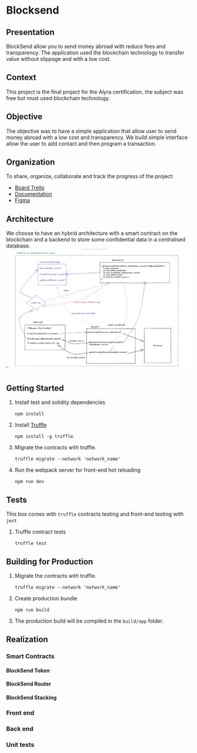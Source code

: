 # Blocksend

## Presentation

BlockSend allow you to send money abroad with reduce fees and transparency. The application used the blockchain technology to transfer value without slippage and with a low cost.

## Context

This project is the final project for the Alyra certification, the subject was free but must used blockchain technology.

## Objective

The objective was to have a simple application that allow user to send money abroad with a low cost and transparency. We build simple interface allow the user to add contact and then program a transaction.

## Organization
To share, organize, collaborate and track the progress of the project:
- [Board Trello](https://trello.com/b/18tZQRRh/blocksend-suivi-dev)
- [Documentation](https://blocksend.atlassian.net/wiki/spaces/BLOCKSEND/pages/426049/Sommaire)
- [Figma](https://www.figma.com/file/V8fQ5aJYz9IreIc5WkJLf7/ASHLEY_WK_061222?node-id=0%3A1)

## Architecture

We choose to have an hybrid architecture with a smart contract on the blockchain and a backend to store some confidential data in a centralised database.
![alt text](./docs/architeture.png)


## Getting Started

1. Install test and solidity dependencies
    ```
    npm install
    ```
1. Install [Truffle](http://truffleframework.com)
    ```
    npm install -g truffle
    ```
1. Migrate the contracts with truffle.
    ```
    truffle migrate --network 'network_name'
    ```
1. Run the webpack server for front-end hot reloading
    ```
    npm run dev
    ```

## Tests
This box comes with `truffle` contracts testing and front-end testing with `jest`
1. Truffle contract tests
    ```
    truffle test
    ```

## Building for Production
1. Migrate the contracts with truffle.
    ```
    truffle migrate --network 'network_name'
    ```
1. Create production bundle
    ```
    npm run build
    ```
1. The production build will be compiled in the `build/app` folder.
    
    
## Realization

### Smart Contracts

#### BlockSend Token

#### BlockSend Router

#### BlockSend Stacking

### Front end

### Back end

### Unit tests

